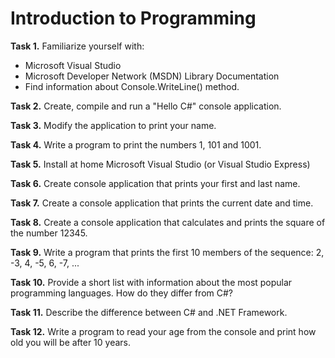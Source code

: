 # Introduction to Programming

**Task 1.** Familiarize yourself with:
 * Microsoft Visual Studio
 * Microsoft Developer Network (MSDN) Library Documentation
 * Find information about Console.WriteLine() method.

**Task 2.** Create, compile and run a "Hello C#" console application.

**Task 3.** Modify the application to print your name.

**Task 4.** Write a program to print the numbers 1, 101 and 1001.

**Task 5.** Install at home Microsoft Visual Studio (or Visual Studio Express)

**Task 6.** Create console application that prints your first and last name.

**Task 7.** Create a console application that prints the current date and time.

**Task 8.** Create a console application that calculates and prints the square of the number 12345.

**Task 9.** Write a program that prints the first 10 members of the sequence: 2, -3, 4, -5, 6, -7, ...

**Task 10.** Provide a short list with information about the most popular programming languages. How do they differ from C#?

**Task 11.** Describe the difference between C# and .NET Framework.

**Task 12.** Write a program to read your age from the console and print how old you will be after 10 years.
